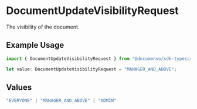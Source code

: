 # DocumentUpdateVisibilityRequest

The visibility of the document.

## Example Usage

```typescript
import { DocumentUpdateVisibilityRequest } from "@documenso/sdk-typescript/models/operations";

let value: DocumentUpdateVisibilityRequest = "MANAGER_AND_ABOVE";
```

## Values

```typescript
"EVERYONE" | "MANAGER_AND_ABOVE" | "ADMIN"
```